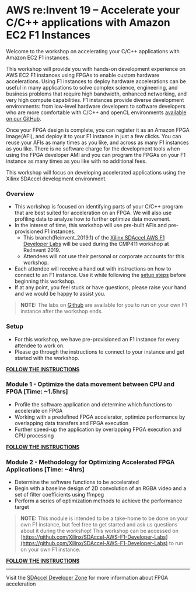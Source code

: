 # AWS re:Invent 19 – Accelerate your C/C++ applications with Amazon EC2 F1 Instances

Welcome to the workshop on accelerating your C/C++ applications with Amazon EC2 F1 instances.

This workshop will provide you with hands-on development experience on AWS EC2 F1 instances using FPGAs to enable custom hardware accelerations. Using F1 instances to deploy hardware accelerations can be useful in many applications to solve complex science, engineering, and business problems that require high bandwidth, enhanced networking, and very high compute capabilities. F1 instances provide diverse development environments: from low-level hardware developers to software developers who are more comfortable with C/C++ and openCL environments [available on our GitHub](https://github.com/aws/aws-fpga).

Once your FPGA design is complete, you can register it as an Amazon FPGA Image(AFI), and deploy it to your F1 instance in just a few clicks. You can reuse your AFIs as many times as you like, and across as many F1 instances as you like. There is no software charge for the development tools when using the FPGA developer AMI and you can program the FPGAs on your F1 instance as many times as you like with no additional fees.  

This workshop will focus on developing accelerated applications using the Xilinx SDAccel development environment.

### Overview
* This workshop is focused on identifying parts of your C/C++ program that are best suited for acceleration on an FPGA. We will also use profiling data to analyze how to further optimize data movement.
* In the interest of time, this workshop will use pre-built AFIs and pre-provisioned F1 instances. 
    * This branch(Reinvent_2019.1) of the [Xilinx SDAccel AWS F1 Developer Labs](https://github.com/Xilinx/SDAccel-AWS-F1-Developer-Labs) will be used during the CMP411 workshop at Re:Invent 2019.  
    * Attendees will not use their personal or corporate accounts for this workshop.
* Each attendee will receive a hand out with instructions on how to connect to an F1 instance. Use it while following the [setup steps](./setup/instructions.md) before beginning this workshop.
* If at any point, you feel stuck or have questions, please raise your hand and we would be happy to assist you.

> **NOTE:** 
> The labs on [Github](https://github.com/Xilinx/SDAccel-AWS-F1-Developer-Labs) are available for you to run on your own F1 instance after the workshop ends. 

### Setup
* For this workshop, we have pre-provisioned an F1 instance for every attendee to work on.
* Please go through the instructions to connect to your instance and get started with the workshop.

[**FOLLOW THE INSTRUCTIONS**](./setup/instructions.md)

### Module 1 - Optimize the data movement between CPU and FPGA [Time: ~1.5hrs]
* Profile the software application and determine which functions to accelerate on FPGA
* Working with a predefined FPGA accelerator, optimize performance by overlapping data transfers and FPGA execution
* Further speed-up the application by overlapping FPGA execution and CPU processing

[**FOLLOW THE INSTRUCTIONS**](./modules/module_01/README.md)

### Module 2 - Methodology for Optimizing Accelerated FPGA Applications [Time: ~4hrs]
* Determine the software functions to be accelerated
* Begin with a baseline design of 2D convolution of an RGBA video and a set of filter coefficients using ffmpeg
* Perform a series of optimization methods to achieve the performance target

> **NOTE:** This module is intended to be a take-home to be done on your own F1 instance, but feel free to get started and ask us questions about it during the workshop!
> This workshop can be accessed on [https://github.com/Xilinx/SDAccel-AWS-F1-Developer-Labs](https://github.com/Xilinx/SDAccel-AWS-F1-Developer-Labs) to run on your own F1 instance.

[**FOLLOW THE INSTRUCTIONS**](./modules/module_02/README.md)

---------------------------------------

Visit the [SDAccel Developer Zone](https://www.xilinx.com/products/design-tools/software-zone/sdaccel.html) for more information about FPGA acceleration
